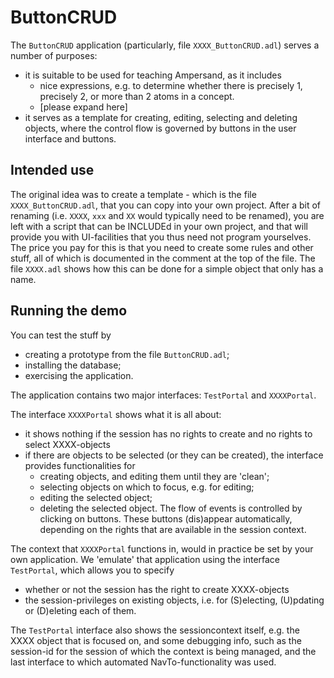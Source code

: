 # ButtonCRUD

The `ButtonCRUD` application (particularly, file `XXXX_ButtonCRUD.adl`) serves a number of purposes:

- it is suitable to be used for teaching Ampersand, as it includes
  - nice expressions, e.g. to determine whether there is precisely 1, precisely 2, or more than 2 atoms in a concept.
  - [please expand here]
- it serves as a template for creating, editing, selecting and deleting objects, where the control flow is governed by buttons in the user interface and buttons.

## Intended use

The original idea was to create a template - which is the file `XXXX_ButtonCRUD.adl`, that you can copy into your own project. After a bit of renaming (i.e. `XXXX`, `xxx` and `XX` would typically need to be renamed), you are left with a script that can be INCLUDEd in your own project, and that will provide you with UI-facilities that you thus need not program yourselves. The price you pay for this is that you need to create some rules and other stuff, all of which is documented in the comment at the top of the file. The file `XXXX.adl` shows how this can be done for a simple object that only has a name.

## Running the demo

You can test the stuff by

- creating a prototype from the file `ButtonCRUD.adl`;
- installing the database;
- exercising the application.

The application contains two major interfaces: `TestPortal` and `XXXXPortal`.

The interface `XXXXPortal` shows what it is all about:

- it shows nothing if the session has no rights to create and no rights to select XXXX-objects
- if there are objects to be selected (or they can be created), the interface provides functionalities for
  - creating objects, and editing them until they are 'clean';
  - selecting objects on which to focus, e.g. for editing;
  - editing the selected object;
  - deleting the selected object.
  The flow of events is controlled by clicking on buttons.
  These buttons (dis)appear automatically, depending on the rights that are available in the session context.

The context that `XXXXPortal` functions in, would in practice be set by your own application.
We 'emulate' that application using the interface `TestPortal`, which allows you to specify

- whether or not the session has the right to create XXXX-objects
- the session-privileges on existing objects, i.e. for (S)electing, (U)pdating or (D)eleting each of them.

The `TestPortal` interface also shows the sessioncontext itself, e.g. the XXXX object that is focused on, and some debugging info, such as the session-id for the session of which the context is being managed, and the last interface to which automated NavTo-functionality was used.